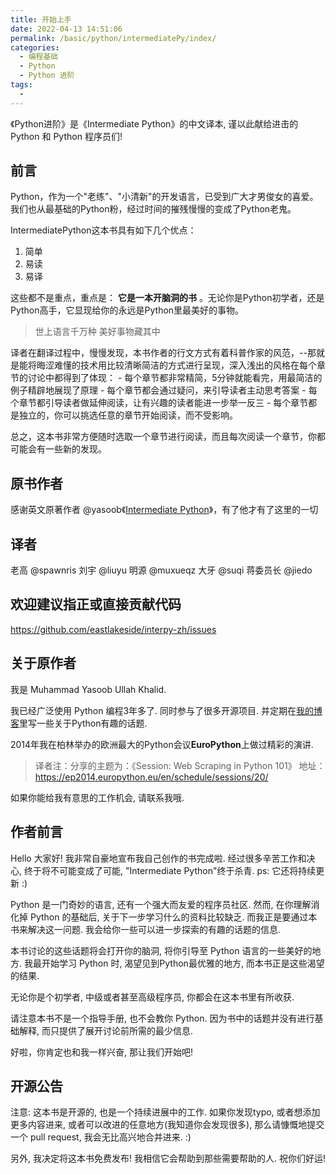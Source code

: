 ```yaml
---
title: 开始上手
date: 2022-04-13 14:51:06
permalink: /basic/python/intermediatePy/index/
categories:
  - 编程基础
  - Python
  - Python 进阶
tags:
  -
---
```

《Python进阶》是《Intermediate Python》的中文译本, 谨以此献给进击的 Python 和 Python 程序员们!

## 前言

Python，作为一个"老练"、"小清新"的开发语言，已受到广大才男俊女的喜爱。我们也从最基础的Python粉，经过时间的摧残慢慢的变成了Python老鬼。

IntermediatePython这本书具有如下几个优点：

1. 简单
2. 易读
3. 易译

这些都不是重点，重点是： **它是一本开脑洞的书** 。无论你是Python初学者，还是Python高手，它显现给你的永远是Python里最美好的事物。

> 世上语言千万种 美好事物藏其中

译者在翻译过程中，慢慢发现，本书作者的行文方式有着科普作家的风范，--那就是能将晦涩难懂的技术用比较清晰简洁的方式进行呈现，深入浅出的风格在每个章节的讨论中都得到了体现： - 每个章节都非常精简，5分钟就能看完，用最简洁的例子精辟地展现了原理 - 每个章节都会通过疑问，来引导读者主动思考答案 - 每个章节都引导读者做延伸阅读，让有兴趣的读者能进一步举一反三 - 每个章节都是独立的，你可以挑选任意的章节开始阅读，而不受影响。

总之，这本书非常方便随时选取一个章节进行阅读，而且每次阅读一个章节，你都可能会有一些新的发现。

## 原书作者

感谢英文原著作者 @yasoob《[Intermediate Python](https://github.com/yasoob/intermediatePython)》，有了他才有了这里的一切

## 译者

老高 @spawnris
刘宇 @liuyu
明源 @muxueqz
大牙 @suqi
蒋委员长 @jiedo

## 欢迎建议指正或直接贡献代码

https://github.com/eastlakeside/interpy-zh/issues

## 关于原作者

我是 Muhammad Yasoob Ullah Khalid.

我已经广泛使用 Python 编程3年多了. 同时参与了很多开源项目. 并定期在[我的博客](http://pythontips.com/)里写一些关于Python有趣的话题.

2014年我在柏林举办的欧洲最大的Python会议**EuroPython**上做过精彩的演讲.

> 译者注：分享的主题为：《Session: Web Scraping in Python 101》 地址：https://ep2014.europython.eu/en/schedule/sessions/20/

如果你能给我有意思的工作机会, 请联系我哦.

## 作者前言

Hello 大家好! 我非常自豪地宣布我自己创作的书完成啦.
经过很多辛苦工作和决心, 终于将不可能变成了可能, "Intermediate Python"终于杀青.
ps: 它还将持续更新 :)

Python 是一门奇妙的语言, 还有一个强大而友爱的程序员社区.
然而, 在你理解消化掉 Python 的基础后, 关于下一步学习什么的资料比较缺乏. 而我正是要通过本书来解决这一问题. 我会给你一些可以进一步探索的有趣的话题的信息.

本书讨论的这些话题将会打开你的脑洞, 将你引导至 Python 语言的一些美好的地方. 我最开始学习 Python 时, 渴望见到Python最优雅的地方, 而本书正是这些渴望的结果.

无论你是个初学者, 中级或者甚至高级程序员, 你都会在这本书里有所收获.

请注意本书不是一个指导手册, 也不会教你 Python. 因为书中的话题并没有进行基础解释, 而只提供了展开讨论前所需的最少信息.

好啦，你肯定也和我一样兴奋, 那让我们开始吧!

## 开源公告

注意: 这本书是开源的, 也是一个持续进展中的工作. 如果你发现typo, 或者想添加更多内容进来, 或者可以改进的任意地方(我知道你会发现很多), 那么请慷慨地提交一个 pull request, 我会无比高兴地合并进来. :)

另外, 我决定将这本书免费发布! 我相信它会帮助到那些需要帮助的人. 祝你们好运!
